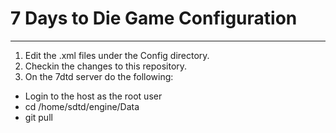 # 7 Days to Die Game Configuration
------

1) Edit the .xml files under the Config directory.
2) Checkin the changes to this repository.
3) On the 7dtd server do the following:
 - Login to the host as the root user
 - cd /home/sdtd/engine/Data
 - git pull




